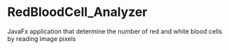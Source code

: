 # RedBloodCell_Analyzer
JavaFx application that determine the number of red and white blood cells by reading image pixels
